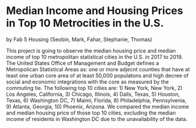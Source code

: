 # Median Income and Housing Prices in Top 10 Metrocities in the U.S. 

by Fab 5 Housing (Seobin, Mark, Fahar, Stephanie, Thomas)

This project is going to observe the median housing price and median income of top 10 metropolitan statistical cities in the U.S. in 2017 to 2019.
The United States Office of Management and Budget defines a Metropolican Statistical Areas as: one or more adjecnt counties that have at least one urban core area of at least 50,000 populatons and high decree of social and economic integrations with the core as measured by the commuting tie. The following top 10 cities are: 1) New York, New York, 2) Los Angeles, California, 3) Chicago, Illinois, 4) Dalls, Texas, 5) Houston, Texas, 6) Washington DC, 7) Maimi, Florida, 8) Philadelphia, Pennsylvenia, 9) Atlanta, Georgia, 10) Phoenix, Arizona. We compared the median income and median housing price of those top 10 cities, excluding the median income of residents in Washington DC due to the unavailability of the data. 

